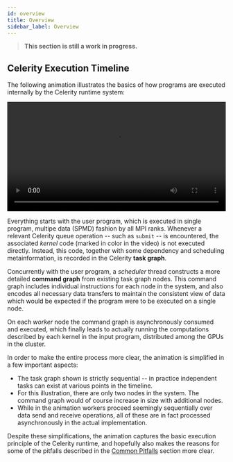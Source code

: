 ```yaml
---
id: overview
title: Overview
sidebar_label: Overview
---
```


> **This section is still a work in progress.**

## Celerity Execution Timeline

The following animation illustrates the basics of how programs are executed
internally by the Celerity runtime system:

<video autoplay loop width="100%">
  <source src="assets/celerity_overview.mp4" type="video/mp4">
  <p>
    Your browser doesn't support HTML5 video.
    Here is a <a href="assets/celerity_overview.mp4">link to the video</a> instead.
  </p>
</video>

Everything starts with the user program, which is executed in single program,
multipe data (SPMD) fashion by all MPI ranks. Whenever a relevant Celerity
queue operation -- such as `submit` -- is encountered, the associated _kernel_
code (marked in color in the video) is not executed directly. Instead, this
code, together with some dependency and scheduling metainformation, is recorded
in the Celerity **task graph**.

Concurrently with the user program, a _scheduler_ thread constructs a more
detailed **command graph** from existing task graph nodes. This command graph
includes individual instructions for each node in the system, and also
encodes all necessary data transfers to maintain the consistent view of data
which would be expected if the program were to be executed on a single node.

On each _worker_ node the command graph is asynchronously consumed and
executed, which finally leads to actually running the computations described
by each kernel in the input program, distributed among the GPUs in the
cluster.

In order to make the entire process more clear, the animation is simplified
in a few important aspects:

- The task graph shown is strictly sequential -- in practice independent
  tasks can exist at various points in the timeline.
- For this illustration, there are only two nodes in the system. The command
  graph would of course increase in size with additional nodes.
- While in the animation workers proceed seemingly sequentially over data send
  and receive operations, all of these are in fact processed asynchronously
  in the actual implementation.

Despite these simplifications, the animation captures the basic execution
principle of the Celerity runtime, and hopefully also makes the reasons for
some of the pitfalls described in the [Common Pitfalls](pitfalls.md) section
more clear.
